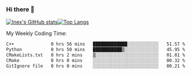 ### Hi there 👋
[![lnex's GitHub stats](https://github-readme-stats.vercel.app/api?username=lnexenl&count_private=true&show_icons=true)](https://github.com/anuraghazra/github-readme-stats)[![Top Langs](https://github-readme-stats.vercel.app/api/top-langs/?username=lnexenl&layout=compact&langs_count=8&exclude_repo=32-bit-MIPS-CPU)](https://github.com/anuraghazra/github-readme-stats)

My Weekly Coding Time:
<!--START_SECTION:waka-->

```txt
C++              0 hrs 56 mins   █████████████░░░░░░░░░░░░   51.57 %
Python           0 hrs 50 mins   ███████████▒░░░░░░░░░░░░░   45.95 %
CMakeLists.txt   0 hrs 2 mins    ▒░░░░░░░░░░░░░░░░░░░░░░░░   01.81 %
CMake            0 hrs 0 mins    ░░░░░░░░░░░░░░░░░░░░░░░░░   00.32 %
GitIgnore file   0 hrs 0 mins    ░░░░░░░░░░░░░░░░░░░░░░░░░   00.21 %
```

<!--END_SECTION:waka-->

